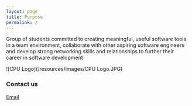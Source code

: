 ```yaml
---
layout: page
title: Purpose
permalink: /
---
```

Group of students committed to creating meaningful, useful software tools in a team environment, collaborate with other aspiring software engineers and develop strong networking skills and relationships to further their career in software development

![CPU Logo](/resources/images/CPU Logo.JPG)

### Contact us

[Email](mailto:cpuofu@gmail.com)
